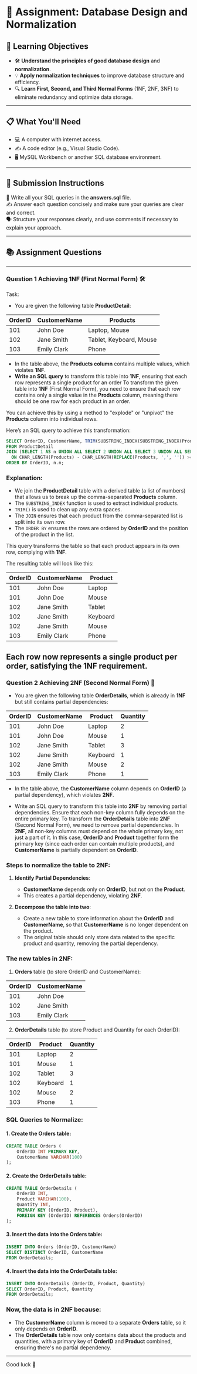 # 📝 Assignment: Database Design and Normalization

## 🎯 **Learning Objectives**
* 🛠️ **Understand the principles of good database design** and **normalization**.
* 💡 **Apply normalization techniques** to improve database structure and efficiency.
* 🔍 **Learn First, Second, and Third Normal Forms** (1NF, 2NF, 3NF) to eliminate redundancy and optimize data storage.

---

## 📋 **What You'll Need**
* 💻 A computer with internet access.
* ✍️ A code editor (e.g., Visual Studio Code).
* 🖥️ MySQL Workbench or another SQL database environment.

---


## 📝 Submission Instructions  
📂 Write all your SQL queries in the **answers.sql** file.  
✍️ Answer each question concisely and make sure your queries are clear and correct.  
🗣️ Structure your responses clearly, and use comments if necessary to explain your approach.

--- 

## 📚 Assignment Questions

---

### Question 1 Achieving 1NF (First Normal Form) 🛠️
Task:
- You are given the following table **ProductDetail**:

| OrderID | CustomerName  | Products                        |
|---------|---------------|---------------------------------|
| 101     | John Doe      | Laptop, Mouse                   |
| 102     | Jane Smith    | Tablet, Keyboard, Mouse         |
| 103     | Emily Clark   | Phone                           |


- In the table above, the **Products column** contains multiple values, which violates **1NF**.
- **Write an SQL query** to transform this table into **1NF**, ensuring that each row represents a single product for an order
To transform the given table into **1NF** (First Normal Form), you need to ensure that each row contains only a single value in the **Products** column, meaning there should be one row for each product in an order.

You can achieve this by using a method to "explode" or "unpivot" the **Products** column into individual rows.

Here’s an SQL query to achieve this transformation:

```sql
SELECT OrderID, CustomerName, TRIM(SUBSTRING_INDEX(SUBSTRING_INDEX(Products, ',', n.n), ',', -1)) AS Product
FROM ProductDetail
JOIN (SELECT 1 AS n UNION ALL SELECT 2 UNION ALL SELECT 3 UNION ALL SELECT 4 UNION ALL SELECT 5) n
  ON CHAR_LENGTH(Products) - CHAR_LENGTH(REPLACE(Products, ',', '')) >= n.n - 1
ORDER BY OrderID, n.n;
```

### Explanation:
- We join the **ProductDetail** table with a derived table (a list of numbers) that allows us to break up the comma-separated **Products** column.
- The `SUBSTRING_INDEX` function is used to extract individual products.
- `TRIM()` is used to clean up any extra spaces.
- The `JOIN` ensures that each product from the comma-separated list is split into its own row.
- The `ORDER BY` ensures the rows are ordered by **OrderID** and the position of the product in the list.

This query transforms the table so that each product appears in its own row, complying with **1NF**. 

The resulting table will look like this:

| OrderID | CustomerName | Product  |
|---------|--------------|----------|
| 101     | John Doe     | Laptop   |
| 101     | John Doe     | Mouse    |
| 102     | Jane Smith   | Tablet   |
| 102     | Jane Smith   | Keyboard |
| 102     | Jane Smith   | Mouse    |
| 103     | Emily Clark  | Phone    |

Each row now represents a single product per order, satisfying the **1NF** requirement.
--- 

### Question 2 Achieving 2NF (Second Normal Form) 🧩

- You are given the following table **OrderDetails**, which is already in **1NF** but still contains partial dependencies:

| OrderID | CustomerName  | Product      | Quantity |
|---------|---------------|--------------|----------|
| 101     | John Doe      | Laptop       | 2        |
| 101     | John Doe      | Mouse        | 1        |
| 102     | Jane Smith    | Tablet       | 3        |
| 102     | Jane Smith    | Keyboard     | 1        |
| 102     | Jane Smith    | Mouse        | 2        |
| 103     | Emily Clark   | Phone        | 1        |

- In the table above, the **CustomerName** column depends on **OrderID** (a partial dependency), which violates **2NF**. 

- Write an SQL query to transform this table into **2NF** by removing partial dependencies. Ensure that each non-key column fully depends on the entire primary key.
To transform the **OrderDetails** table into **2NF** (Second Normal Form), we need to remove partial dependencies. In **2NF**, all non-key columns must depend on the whole primary key, not just a part of it. In this case, **OrderID** and **Product** together form the primary key (since each order can contain multiple products), and **CustomerName** is partially dependent on **OrderID**.

### Steps to normalize the table to **2NF**:

1. **Identify Partial Dependencies**:
   - **CustomerName** depends only on **OrderID**, but not on the **Product**.
   - This creates a partial dependency, violating **2NF**.

2. **Decompose the table into two**:
   - Create a new table to store information about the **OrderID** and **CustomerName**, so that **CustomerName** is no longer dependent on the product.
   - The original table should only store data related to the specific product and quantity, removing the partial dependency.

### The new tables in **2NF**:

1. **Orders** table (to store OrderID and CustomerName):

| OrderID | CustomerName  |
|---------|---------------|
| 101     | John Doe      |
| 102     | Jane Smith    |
| 103     | Emily Clark   |

2. **OrderDetails** table (to store Product and Quantity for each OrderID):

| OrderID | Product      | Quantity |
|---------|--------------|----------|
| 101     | Laptop       | 2        |
| 101     | Mouse        | 1        |
| 102     | Tablet       | 3        |
| 102     | Keyboard     | 1        |
| 102     | Mouse        | 2        |
| 103     | Phone        | 1        |

### SQL Queries to Normalize:

#### 1. Create the **Orders** table:
```sql
CREATE TABLE Orders (
    OrderID INT PRIMARY KEY,
    CustomerName VARCHAR(100)
);
```

#### 2. Create the **OrderDetails** table:
```sql
CREATE TABLE OrderDetails (
    OrderID INT,
    Product VARCHAR(100),
    Quantity INT,
    PRIMARY KEY (OrderID, Product),
    FOREIGN KEY (OrderID) REFERENCES Orders(OrderID)
);
```

#### 3. Insert the data into the **Orders** table:
```sql
INSERT INTO Orders (OrderID, CustomerName)
SELECT DISTINCT OrderID, CustomerName
FROM OrderDetails;
```

#### 4. Insert the data into the **OrderDetails** table:
```sql
INSERT INTO OrderDetails (OrderID, Product, Quantity)
SELECT OrderID, Product, Quantity
FROM OrderDetails;
```

### Now, the data is in **2NF** because:

- The **CustomerName** column is moved to a separate **Orders** table, so it only depends on **OrderID**.
- The **OrderDetails** table now only contains data about the products and quantities, with a primary key of **OrderID** and **Product** combined, ensuring there's no partial dependency.


---
Good luck 🚀
